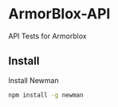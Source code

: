 # ArmorBlox-API
API Tests for Armorblox

## Install
Install Newman 

```bash 
npm install -g newman
``` 